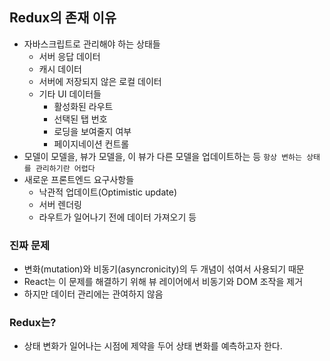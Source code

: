 ## Redux의 존재 이유
- 자바스크립트로 관리해야 하는 상태들
  - 서버 응답 데이터
  - 캐시 데이터
  - 서버에 저장되지 않은 로컬 데이터
  - 기타 UI 데이터들
    - 활성화된 라우트
    - 선택된 탭 번호
    - 로딩을 보여줄지 여부
    - 페이지네이션 컨트롤
- 모델이 모델을, 뷰가 모델을, 이 뷰가 다른 모델을 업데이트하는 등 `항상 변하는 상태를 관리하기란 어렵다`
- 새로운 프론트엔드 요구사항들
  - 낙관적 업데이트(Optimistic update)
  - 서버 렌더링
  - 라우트가 일어나기 전에 데이터 가져오기 등
### 진짜 문제
- 변화(mutation)와 비동기(asyncronicity)의 두 개념이 섞여서 사용되기 때문
- React는 이 문제를 해결하기 위해 뷰 레이어에서 비동기와 DOM 조작을 제거
- 하지만 데이터 관리에는 관여하지 않음
### Redux는?
- 상태 변화가 일어나는 시점에 제약을 두어 상태 변화를 예측하고자 한다.